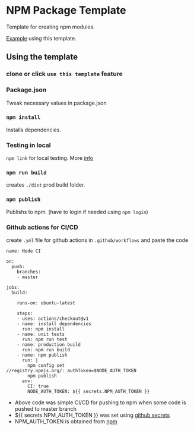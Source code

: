# NPM Package Template

Template for creating npm modules.

[Example](https://github.com/sriramrudraraju/sriram-npm-package-2) using this template.

## Using the template

### clone or click `use this template` feature

### Package.json
 Tweak necessary values in package.json

### `npm install`
Installs dependencies.

### Testing in local
`npm link` for local testing. More [info](https://docs.npmjs.com/cli/link)

### `npm run build`
creates `./dist` prod build folder.

### `npm publish` 
Publishs to npm. (have to login if needed using `npm login`)

### Github actions for CI/CD
create `.yml` file for github actions in `.github/workflows` and paste the code

```
name: Node CI

on:
  push:
    branches:
    - master

jobs:
  build:

    runs-on: ubuntu-latest

    steps:
    - uses: actions/checkout@v1
    - name: install dependencies
      run: npm install
    - name: unit tests
      run: npm run test
    - name: production build
      run: npm run build
    - name: npm publish
      run: |
        npm config set //registry.npmjs.org/:_authToken=$NODE_AUTH_TOKEN
        npm publish
      env:
        CI: true
        NODE_AUTH_TOKEN: ${{ secrets.NPM_AUTH_TOKEN }}
 ```
 * Above code was simple CI/CD for pushing to npm when some code is pushed to master branch
 * ${{ secrets.NPM_AUTH_TOKEN }} was set using [github secrets](https://help.github.com/en/articles/virtual-environments-for-github-actions#creating-and-using-secrets-encrypted-variables)
 * NPM_AUTH_TOKEN is obtained from [npm](https://docs.npmjs.com/creating-and-viewing-authentication-tokens)
